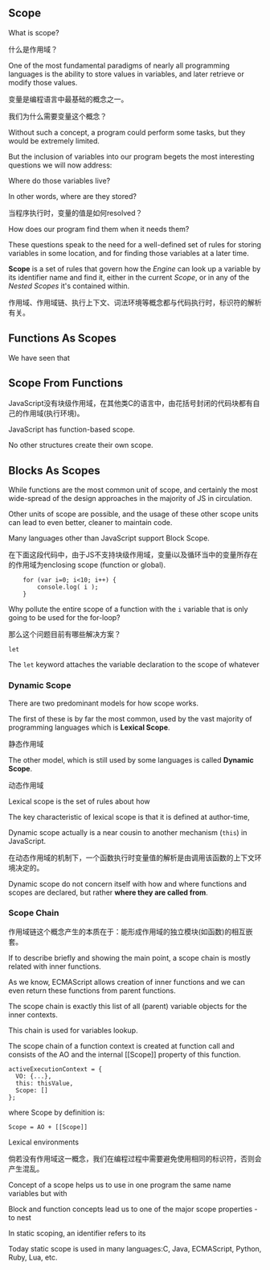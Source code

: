 ## Scope

What is scope?

什么是作用域？

One of the most fundamental paradigms of nearly all programming languages is the ability to store values in variables, and later retrieve or modify those values.

变量是编程语言中最基础的概念之一。

我们为什么需要变量这个概念？

Without such a concept, a program could perform some tasks, but they would be extremely limited.

But the inclusion of variables into our program begets the most interesting questions we will now address:

Where do those variables live?

In other words, where are they stored?

当程序执行时，变量的值是如何resolved？

How does our program find them when it needs them?

These questions speak to the need for a well-defined set of rules for storing variables in some location, and for finding those variables at a later time. 

**Scope** is a set of rules that govern how the *Engine* can look up a variable by its identifier name and find it, either in the current *Scope*, or in any of the *Nested Scopes* it's contained within.

作用域、作用域链、执行上下文、词法环境等概念都与代码执行时，标识符的解析有关。

## Functions As Scopes

We have seen that 

## Scope From Functions

JavaScript没有块级作用域，在其他类C的语言中，由花括号封闭的代码块都有自己的作用域(执行环境)。

JavaScript has function-based scope.

No other structures create their own scope.

## Blocks As Scopes

While functions are the most common unit of scope, and certainly the most wide-spread of the design approaches in the majority of JS in circulation.

Other units of scope are possible, and the usage of these other scope units can lead to even better, cleaner to maintain code.

Many languages other than JavaScript support Block Scope.

在下面这段代码中，由于JS不支持块级作用域，变量i以及循环当中的变量所存在的作用域为enclosing scope (function or global).

        for (var i=0; i<10; i++) {
        	console.log( i );
        }
        
Why pollute the entire scope of a function with the `i` variable that is only going to be used for the for-loop?

那么这个问题目前有哪些解决方案？

`let`

The `let` keyword attaches the variable declaration to the scope of whatever 

### Dynamic Scope 

There are two predominant models for how scope works.

The first of these is by far the most common, used by the vast majority of programming languages which is **Lexical Scope**.

静态作用域

The other model, which is still used by some languages is called **Dynamic Scope**.

动态作用域

Lexical scope is the set of rules about how 

The key characteristic of lexical scope is that it is defined at author-time,

Dynamic scope actually is a near cousin to another mechanism (`this`) in JavaScript.

在动态作用域的机制下，一个函数执行时变量值的解析是由调用该函数的上下文环境决定的。

Dynamic scope do not concern itself with how and where functions and scopes are declared, but rather **where they are called from**.

### Scope Chain

作用域链这个概念产生的本质在于：能形成作用域的独立模块(如函数)的相互嵌套。

If to describe briefly and showing the main point, a scope chain is mostly related with inner functions.

As we know, ECMAScript allows creation of inner functions and we can even return these functions from parent functions.

The scope chain is exactly this list of all (parent) variable objects for the inner contexts.

This chain is used for variables lookup.

The scope chain of a function context is created at function call and consists of the AO and the internal [[Scope]] property of this function.

    activeExecutionContext = {
      VO: {...},
      this: thisValue,
      Scope: []
    };
    
where Scope by definition is:

    Scope = AO + [[Scope]]
    
Lexical environments 

倘若没有作用域这一概念，我们在编程过程中需要避免使用相同的标识符，否则会产生混乱。

Concept of a scope helps us to use in one program the same name variables but with 

Block and function concepts lead us to one of the major scope properties - to nest 

In static scoping, an identifier refers to its 

Today static scope is used in many languages:C, Java, ECMAScript, Python, Ruby, Lua, etc.


